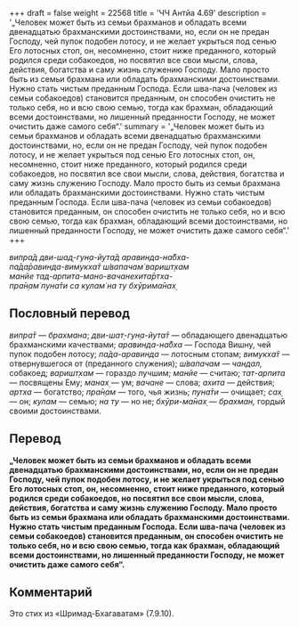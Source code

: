 +++
draft = false
weight = 22568
title = 'ЧЧ Антйа 4.69'
description = '„Человек может быть из семьи брахманов и обладать всеми двенадцатью брахманскими достоинствами, но, если он не предан Господу, чей пупок подобен лотосу, и не желает укрыться под сенью Его лотосных стоп, он, несомненно, стоит ниже преданного, который родился среди собакоедов, но посвятил все свои мысли, слова, действия, богатства и саму жизнь служению Господу. Мало просто быть из семьи брахмана или обладать брахманскими достоинствами. Нужно стать чистым преданным Господа. Если шва-пача (человек из семьи собакоедов) становится преданным, он способен очистить не только себя, но и всю свою семью, тогда как брахман, обладающий всеми достоинствами, но лишенный преданности Господу, не может очистить даже самого себя“.'
summary = '„Человек может быть из семьи брахманов и обладать всеми двенадцатью брахманскими достоинствами, но, если он не предан Господу, чей пупок подобен лотосу, и не желает укрыться под сенью Его лотосных стоп, он, несомненно, стоит ниже преданного, который родился среди собакоедов, но посвятил все свои мысли, слова, действия, богатства и саму жизнь служению Господу. Мало просто быть из семьи брахмана или обладать брахманскими достоинствами. Нужно стать чистым преданным Господа. Если шва-пача (человек из семьи собакоедов) становится преданным, он способен очистить не только себя, но и всю свою семью, тогда как брахман, обладающий всеми достоинствами, но лишенный преданности Господу, не может очистить даже самого себя“.'
+++

_випра̄д дви-шад̣-гун̣а-йута̄д аравинда-на̄бха-  
па̄да̄равинда-вимукха̄т ш́вапачам̇ варишт̣хам  
манйе тад-арпита-мано-вачанехита̄ртха-  
пра̄н̣ам̇ пуна̄ти са кулам̇ на ту бхӯрима̄нах̣_

## Пословный перевод

_випра̄т_ — _брахмана_; _дви_\-_шат̣_\-_гун̣а_\-_йута̄т_ — обладающего двенадцатью брахманскими качествами; _аравинда_\-_на̄бха_ — Господа Вишну, чей пупок подобен лотосу; _па̄да_\-_аравинда_ — лотосным стопам; _вимукха̄т_ — отвернувшегося от (преданного служения); _ш́вапачам_ — _чандал,_ собакоед; _варишт̣хам_ — гораздо лучшим; _манйе_ — считаю; _тат_\-_арпита_ — посвящены Ему; _манах̣_ — ум; _вачане_ — слова; _ахита_ — действия; _артха_ — богатство; _пра̄н̣ам_ — того, чья жизнь; _пуна̄ти_ — очищает; _сах̣_ — он; _кулам_ — семью; _на_ _ту_ — но не; _бхӯри_\-_ма̄нах̣_ — _брахман,_ гордый своими достоинствами.

## Перевод

**„Человек может быть из семьи брахманов и обладать всеми двенадцатью брахманскими достоинствами, но, если он не предан Господу, чей пупок подобен лотосу, и не желает укрыться под сенью Его лотосных стоп, он, несомненно, стоит ниже преданного, который родился среди собакоедов, но посвятил все свои мысли, слова, действия, богатства и саму жизнь служению Господу. Мало просто быть из семьи брахмана или обладать брахманскими достоинствами. Нужно стать чистым преданным Господа. Если шва-пача (человек из семьи собакоедов) становится преданным, он способен очистить не только себя, но и всю свою семью, тогда как брахман, обладающий всеми достоинствами, но лишенный преданности Господу, не может очистить даже самого себя“.**

## Комментарий

Это стих из «Шримад-Бхагаватам» (7.9.10).
